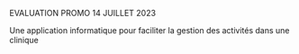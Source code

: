 EVALUATION PROMO 14 JUILLET 2023

Une application informatique pour faciliter la gestion des activités dans une clinique